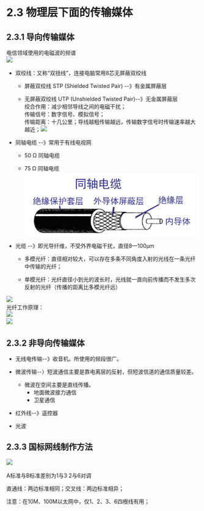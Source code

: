 # 2.3 物理层下面的传输媒体

## 2.3.1 导向传输媒体

电信领域使用的电磁波的频谱  
![](/assets/图片34.png)

* 双绞线：又称“双扭线”，连接电脑常用8芯无屏蔽双绞线

  * 屏蔽双绞线 STP \(Shielded Twisted Pair\) --》有金属屏蔽层

  * 无屏蔽双绞线 UTP \(Unshielded Twisted Pair\)--》无金属屏蔽层  
     绞合作用：减少相邻导线之间的电磁干扰；  
     传输信号：数字信号、模拟信号；  
     传输距离：十几公里；导线越粗传输越远，传输数字信号时传输速率越大越近；![](/assets/双绞线.png)

* 同轴电缆 --》常用于有线电视网

  * 50 Ω 同轴电缆

  * 75 Ω 同轴电缆![](assets/同轴电缆.png)

* 光缆 --》即光导纤维，不受外界电磁干扰，直径8—100μm

  * 多模光纤：直径相对较大，可以存在多条不同角度入射的光线在一条光纤中传输的光纤；

  * 单模光纤：光纤直径小到光的波长时，光线就一直向前传播而不发生多次反射的光纤（传播的距离比多模光纤远）

![](/assets/图片37.png)  
光纤工作原理：  
![](/assets/图片38.png)  
![](/assets/图片39.png)

## 2.3.2 非导向传输媒体

* 无线电传输--》收音机。所使用的频段很广。

* 微波传输--〉短波通信主要是靠电离层的反射，但短波信道的通信质量较差。

  * 微波在空间主要是直线传播。
    * 地面微波接力通信
    * 卫星通信

* 红外线--》遥控器

* 光波        

## 2.3.3 国标网线制作方法

![](/assets/国标网线制作方法.png)

A标准与B标准差别为1与3 2与6对调

直通线：两边标准相同；交叉线：两边标准相异；

注意：在10M、100M以太网中，仅1、2、3、6四根线有用；

